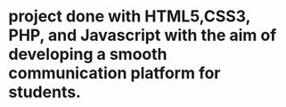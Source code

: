 # project done with HTML5,CSS3, PHP, and Javascript with the aim of developing a smooth communication  platform for students.
